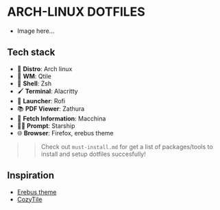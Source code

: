 # ARCH-LINUX DOTFILES
- Image here...

## Tech stack
- 🧬 **Distro**: Arch linux
- 🐍 **WM**: Qtile
- 🌠 **Shell**: Zsh
- 🖌️ **Terminal**: Alacritty
- 🚀 **Launcher**: Rofi
- 📚 **PDF Viewer**: Zathura
- 🔭 **Fetch Information**: Macchina
- 🧑‍🚀 **Prompt**: Starship
- 🌐 **Browser**: Firefox, erebus theme

>> Check out `must-install.md` for get a list of packages/tools to install and setup dotfiles succesfully!

## Inspiration
- [Erebus theme](https://github.com/kadaxi)
- [CozyTile](https://github.com/Darkkal44/CozyTile)